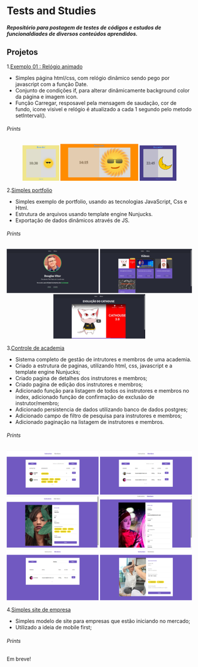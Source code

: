 # Tests and Studies
##### Repositório para postagem de testes de códigos e estudos de funcionaldiades de diversos conteúdos aprendidos.

## **Projetos**

1.[Exemplo 01 : Relógio animado](https://github.com/douglas-vitor/tests_and_studies/tree/master/exemplo01-relogio_animado)
- Simples página html/css, com relógio dinâmico sendo pego por javascript com a função Date.
- Conjunto de condições if, para alterar dinâmicamente background color da página e imagem icon.
- Função Carregar, resposavel pela mensagem de saudação, cor de fundo, icone visivel e relógio é atualizado a cada 1 segundo pelo metodo setInterval().
###### Prints
<div align="center">
<img src="exemplo01-relogio_animado/prints/manha.png" width="100px" height="auto">
<img src="exemplo01-relogio_animado/prints/tarde.png" width="auto" height="100px">
<img src="exemplo01-relogio_animado/prints/noite.png" width="100px" height="auto">
</div>


2.[Simples portfolio](https://github.com/douglas-vitor/tests_and_studies/tree/master/exemplo02-simples_portfolio)
- Simples exemplo de portfolio, usando as tecnologias JavaScript, Css e Html.
- Estrutura de arquivos usando template engine Nunjucks.
- Exportação de dados dinâmicos através de JS.
###### Prints
<div align="center">
<img src="exemplo02-simples_portfolio/prints/home.png" width="250px" height="auto">
<img src="exemplo02-simples_portfolio/prints/videos.png" width="250px" height="auto">
<img src="exemplo02-simples_portfolio/prints/preview.png" width="250px" height="auto">
</div>


3.[Controle de academia](https://github.com/douglas-vitor/tests_and_studies/tree/master/exemplo03-controle_de_academia)
- Sistema completo de gestão de intrutores e membros de uma academia.
- Criado a estrutura de paginas, utilizando html, css, javascript e a template engine Nunjucks;
- Criado pagina de detalhes dos instrutores e membros;
- Criado pagina de edição dos instrutores e membros;
- Adicionado função para listagem de todos os instrutores e membros no index, adicionado função de confirmação de exclusão de instrutor/membro;
- Adicionado persistencia de dados utilizando banco de dados postgres;
- Adicionado campo de filtro de pesquisa para instrutores e membros;
- Adicionado paginação na listagem de instrutores e membros.
###### Prints
<div align="center">
<img src="exemplo03-controle_de_academia/captures/00.png" width="250px" height="auto">
<img src="exemplo03-controle_de_academia/captures/01.png" width="250px" height="auto">
<img src="exemplo03-controle_de_academia/captures/02.png" width="250px" height="auto">
<img src="exemplo03-controle_de_academia/captures/03.png" width="250px" height="auto">
<img src="exemplo03-controle_de_academia/captures/04.png" width="250px" height="auto">
<img src="exemplo03-controle_de_academia/captures/05.png" width="250px" height="auto">
</div> 

4.[Simples site de empresa](https://github.com/douglas-vitor/tests_and_studies/tree/master/exemplo04-simples_site_empresa)
- Simples modelo de site para empresas que estão iniciando no mercado;
- Utilizado a ideia de mobile first;
###### Prints
Em breve!
